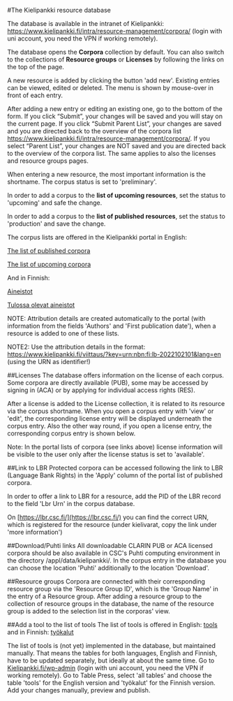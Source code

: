 #The Kielipankki resource database

The database is available in the intranet of Kielipankki: https://www.kielipankki.fi/intra/resource-management/corpora/
(login with uni account, you need the VPN if working remotely).

The database opens the **Corpora** collection by default. You can also switch to the collections of **Resource groups** or **Licenses** by following the links on the top of the page.

A new resource is added by clicking the button 'add new'. Existing entries can be viewed, edited or deleted. 
The menu is shown by mouse-over in front of each entry.

After adding a new entry or editing an existing one, go to the bottom of the form.
If you click “Submit”, your changes will be saved and you will stay on the current page. 
If you click “Submit Parent List”, your changes are saved and you are directed back to the overview of the corpora list https://www.kielipankki.fi/intra/resource-management/corpora/. 
If you select “Parent List”, your changes are NOT saved and you are directed back to the overview of the corpora list. 
The same applies to also the licenses and resource groups pages.

When entering a new resource, the most important information is the shortname. The corpus status is set to 'preliminary'. 

In order to add a corpus to the **list of upcoming resources**, set the status to 'upcoming' and safe the change.

In order to add a corpus to the **list of published resources**, set the status to 'production' and save the change.



The corpus lists are offered in the Kielipankki portal in English:

[The list of published corpora](https://www.kielipankki.fi/corpora/)

[The list of upcoming corpora](https://www.kielipankki.fi/corpora/forthcoming/)


And in Finnish:

[Aineistot](https://www.kielipankki.fi/aineistot/)

[Tulossa olevat aineistot](https://www.kielipankki.fi/aineistot/tulevat/)


NOTE: Attribution details are created automatically to the portal (with information from the fields 'Authors' and 'First publication date'), when a resource is added to one of these lists.

NOTE2: Use the attribution details in the format: https://www.kielipankki.fi/viittaus/?key=urn:nbn:fi:lb-2022102101&lang=en (using the URN as identifier!)


##Licenses
The database offers information on the license of each corpus.
Some corpora are directly available (PUB), some may be accessed by signing in (ACA) or by applying for individual access rights (RES).

After a license is added to the License collection, it is related to its resource via the corpus shortname. 
When you open a corpus entry with 'view' or 'edit', the corresponding license entry will be displayed underneath the corpus entry.
Also the other way round, if you open a license entry, the corresponding corpus entry is shown below.

Note: In the portal lists of corpora (see links above) license information will be visible to the user only after the license status is set to 'available'.



##Link to LBR
Protected corpora can be accessed following the link to LBR (Language Bank Rights) in the 'Apply' column of the portal list of published corpora.

In order to offer a link to LBR for a resource, add the PID of the LBR record to the field 'Lbr Urn' in the corpus database. 

On [https://lbr.csc.fi/](https://lbr.csc.fi/) you can find the correct URN, which is registered for the resource (under kielivarat, copy the link under 'more information')



##Download/Puhti links
All downloadable CLARIN PUB or ACA licensed corpora should be also available in CSC's Puhti computing environment in the directory /appl/data/kielipankki/.
In the corpus entry in the database you can choose the location 'Puhti' additionally to the location 'Download'.


##Resource groups
Corpora are connected with their corresponding resource group via the 'Resource Group ID', which is the 'Group Name' in the entry of a Resource group.
After adding a resource group to the collection of resource groups in the database, the name of the resource group is added to the selection list in the corporas' view.



##Add a tool to the list of tools
The list of tools is offered in English: [tools](https://www.kielipankki.fi/tools/) and in Finnish: [työkalut](https://www.kielipankki.fi/tyokalut/)

The list of tools is (not yet) implemented in the database, but maintained manually. That means the tables for both languages, English and Finnish, have to be updated separately,
but ideally at about the same time. Go to [Kielipankki.fi/wp-admin](https://www.kielipankki.fi/wp-admin/) (login with uni account, you need the VPN if working remotely).
Go to Table Press, select 'all tables' and choose the table 'tools' for the English version and 'työkalut' for the Finnish version. Add your changes manually, preview and publish.

